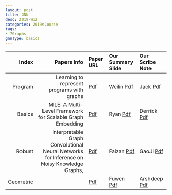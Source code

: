 ```yaml
---
layout: post
title: GNN   
desc: 2019-W12
categories: 2019sCourse
tags:
- 7Graphs
gnnType: basics
---
```



| Index | Papers Info | Paper URL| Our Summary Slide |Our Scribe Note |
| -----: | -------------------------------: | :----- | :----- | :----- | 
| Program |     Learning to represent programs with graphs    | [Pdf]() | Weilin [Pdf]() | Jack [Pdf]() | 
| Basics | MILE: A Multi-Level Framework for Scalable Graph Embedding  | [Pdf]() | Ryan [Pdf]() | Derrick [Pdf]() | 
| Robust |   Interpretable Graph Convolutional Neural Networks for Inference on Noisy Knowledge Graphs,   | [Pdf]() | Faizan [Pdf]() | GaoJi [Pdf]() | 
| Geometric |      | [Pdf]() | Fuwen [Pdf]() | Arshdeep [Pdf]() | 

